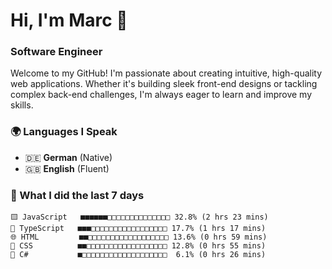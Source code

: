 # Hi, I'm Marc 👋 
### Software Engineer

Welcome to my GitHub! I'm passionate about creating intuitive, high-quality web applications. Whether it's building sleek front-end designs or tackling complex back-end challenges, I'm always eager to learn and improve my skills.  

### 🌍 Languages I Speak  
- 🇩🇪 **German** (Native)  
- 🇬🇧 **English** (Fluent)

### 🤯 What I did the last 7 days

```
🟨 JavaScript   ■■■■■■□□□□□□□□□□□□□□ 32.8% (2 hrs 23 mins)
🔷 TypeScript   ■■■□□□□□□□□□□□□□□□□□ 17.7% (1 hrs 17 mins)
🌐 HTML         ■■□□□□□□□□□□□□□□□□□□ 13.6% (0 hrs 59 mins)
🎨 CSS          ■■□□□□□□□□□□□□□□□□□□ 12.8% (0 hrs 55 mins)
🔷 C#           ■□□□□□□□□□□□□□□□□□□□  6.1% (0 hrs 26 mins)
```